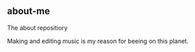 ## about-me
The about repositiory

Making and editing music is my reason for beeing on this planet.
